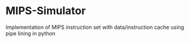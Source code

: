 # MIPS-Simulator
Implementation of MIPS instruction set with data/instruction cache using pipe lining in python

